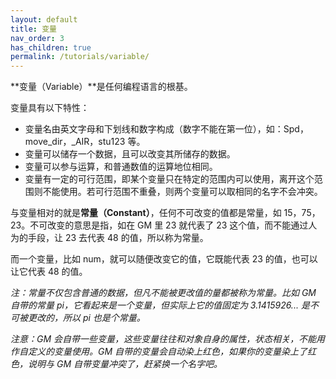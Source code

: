 ```yaml
---
layout: default
title: 变量
nav_order: 3
has_children: true
permalink: /tutorials/variable/
---
```


**变量（Variable）**是任何编程语言的根基。

变量具有以下特性：

* 变量名由英文字母和下划线和数字构成（数字不能在第一位），如：Spd，move_dir，_AIR，stu123 等。
* 变量可以储存一个数据，且可以改变其所储存的数据。
* 变量可以参与运算，和普通数值的运算地位相同。
* 变量有一定的可行范围，即某个变量只在特定的范围内可以使用，离开这个范围则不能使用。若可行范围不重叠，则两个变量可以取相同的名字不会冲突。

与变量相对的就是**常量（Constant）**，任何不可改变的值都是常量，如 15，75，23。不可改变的意思是指，如在 GM 里 23 就代表了 23 这个值，而不能通过人为的手段，让 23 去代表 48 的值，所以称为常量。

而一个变量，比如 num，就可以随便改变它的值，它既能代表 23 的值，也可以让它代表 48 的值。

*注：常量不仅包含普通的数据，但凡不能被更改值的量都被称为常量。比如 GM 自带的常量 pi，它看起来是一个变量，但实际上它的值固定为 3.1415926... 是不可被更改的，所以 pi 也是个常量。*

*注意：GM 会自带一些变量，这些变量往往和对象自身的属性，状态相关，不能用作自定义的变量使用。GM 自带的变量会自动染上红色，如果你的变量染上了红色，说明与 GM 自带变量冲突了，赶紧换一个名字吧。*
